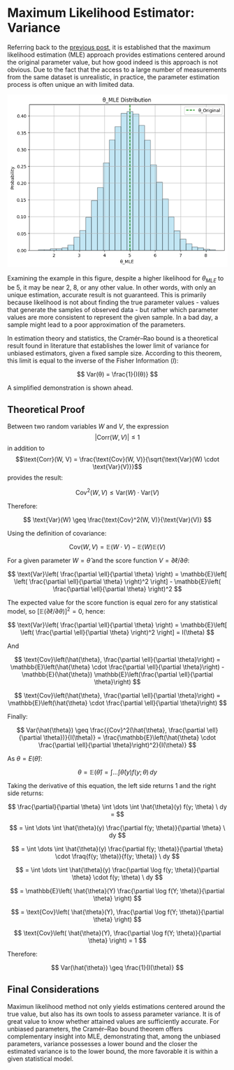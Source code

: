 # Maximum Likelihood Estimator: Variance

Referring back to the [previous post](https://github.com/MSegalaEQ/mle-simulation-and-analysis), it is established that the maximum likelihood estimation (MLE) approach provides estimations centered around the original parameter value, but how good indeed is this approach is not obvious. Due to the fact that the access to a large number of measurements from the same dataset is unrealistic, in practice, the parameter estimation process is often unique an with limited data.

![MLE expected value approximation with simulated data](https://github.com/MSegalaEQ/mle-simulation-and-analysis/raw/main/multiple-sample-result.png)

Examining the example in this figure, despite a higher likelihood for $`θ_{MLE}`$ to be 5, it may be near 2, 8, or any other value. In other words, with only an unique estimation, accurate result is not guaranteed. This is primarily because likelihood is not about finding the true parameter values - values that generate the samples of observed data - but rather which parameter values are more consistent to represent the given sample. In a bad day, a sample might lead to a poor approximation of the parameters.

In estimation theory and statistics, the Cramér–Rao bound is a theoretical result found in literature that establishes the lower limit of variance for unbiased estimators, given a fixed sample size. According to this theorem, this limit is equal to the inverse of the Fisher Information ($I$):

$$
Var(θ) = \frac{1}{I(θ)}
$$

A simplified demonstration is shown ahead.

## Theoretical Proof

Between two random variables $W$ and $V$, the expression
$$|\text{Corr}(W, V)| \leq 1$$
in addition to 
$$\text{Corr}(W, V) = \frac{\text{Cov}(W, V)}{\sqrt{\text{Var}(W) \cdot \text{Var}(V)}}$$
provides the result:

$$
\text{Cov}^2(W, V) \leq \text{Var}(W) \cdot \text{Var}(V)
$$

Therefore:

$$
\text{Var}(W) \geq \frac{\text{Cov}^2(W, V)}{\text{Var}(V)}
$$

Using the definition of covariance:

$$
\text{Cov}(W, V) = \mathbb{E}(W \cdot V) - \mathbb{E}(W)\mathbb{E}(V)
$$

For a given parameter $W = \hat{\theta}$ and the score function $V = {\partial \ell}/{\partial \theta}$:

$$
\text{Var}\left( \frac{\partial \ell}{\partial \theta} \right) = \mathbb{E}\left[ \left( \frac{\partial \ell}{\partial \theta} \right)^2 \right] - \mathbb{E}\left( \frac{\partial \ell}{\partial \theta} \right)^2
$$

The expected value for the score function is equal zero for any statistical model, so $\left[ \mathbb{E}\left( {\partial \ell}/{\partial \theta} \right) \right]^2 = 0$, hence:

$$
\text{Var}\left( \frac{\partial \ell}{\partial \theta} \right) = \mathbb{E}\left[ \left( \frac{\partial \ell}{\partial \theta} \right)^2 \right] = I(\theta)
$$

And

$$
\text{Cov}\left(\hat{\theta}, \frac{\partial \ell}{\partial \theta}\right) = \mathbb{E}\left(\hat{\theta} \cdot \frac{\partial \ell}{\partial \theta}\right) - \mathbb{E}(\hat{\theta}) \mathbb{E}\left(\frac{\partial \ell}{\partial \theta}\right)
$$

$$
\text{Cov}\left(\hat{\theta}, \frac{\partial \ell}{\partial \theta}\right) = \mathbb{E}\left(\hat{\theta} \cdot \frac{\partial \ell}{\partial \theta}\right)
$$

Finally:

$$
Var(\hat{\theta}) \geq \frac{{Cov}^2(\hat{\theta}, \frac{\partial \ell}{\partial \theta})}{I(\theta)} = \frac{\mathbb{E}\left(\hat{\theta} \cdot \frac{\partial \ell}{\partial \theta}\right)^2}{I(\theta)}
$$

As $\theta = E(\hat{\theta})$:

$$
\theta = \mathbb{E}(\hat{\theta}) = \int \dots \int \hat{\theta}(y) f(y; \theta) \, dy
$$

Taking the derivative of this equation, the left side returns 1 and the right side returns:

$$
\frac{\partial}{\partial \theta} \int \dots \int \hat{\theta}(y) f(y; \theta) \ dy =
$$

$$
= \int \dots \int \hat{\theta}(y) \frac{\partial f(y; \theta)}{\partial \theta} \ dy
$$

$$
= \int \dots \int \hat{\theta}(y) \frac{\partial f(y; \theta)}{\partial \theta} \cdot \fraq{f(y; \theta)}{f(y; \theta)} \ dy
$$

$$
= \int \dots \int \hat{\theta}(y) \frac{\partial \log f(y; \theta)}{\partial \theta} \cdot f(y; \theta) \ dy
$$

$$
= \mathbb{E}\left( \hat{\theta}(Y) \frac{\partial \log f(Y; \theta)}{\partial \theta} \right)
$$

$$
= \text{Cov}\left( \hat{\theta}(Y), \frac{\partial \log f(Y; \theta)}{\partial \theta} \right)
$$

$$
\text{Cov}\left( \hat{\theta}(Y), \frac{\partial \log f(Y; \theta)}{\partial \theta} \right) = 1
$$

Therefore:

$$
Var(\hat{\theta}) \geq \frac{1}{I(\theta)}
$$

## Final Considerations

Maximun likelihood method not only yields estimations centered around the true value, but also has its own tools to assess parameter variance. It is of great value to know whether attained values are sufficiently accurate. For unbiased parameters, the Cramér–Rao bound theorem offers complementary insight into MLE, demonstrating that, among the unbiased parameters, variance possesses a lower bound and the closer the estimated variance is to the lower bound, the more favorable it is within a given statistical model.
